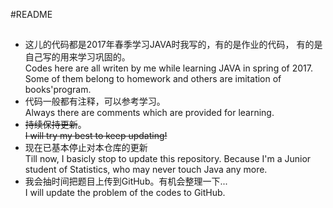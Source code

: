 #README
##

+	这儿的代码都是2017年春季学习JAVA时我写的，有的是作业的代码，	有的是自己写的用来学习巩固的。<br>
	Codes here are all writen by me while learning JAVA in spring of 2017. Some of them belong to homework and others are imitation of books'program.
+	代码一般都有注释，可以参考学习。<br>
	Always there are comments	which are provided for learning.
+	<s>持续保持更新</s>。<br>
	<s>I will try my best to keep updating!</s>
+	现在已基本停止对本仓库的更新<br>
	Till now, I basicly stop to update this repository. Because I'm a Junior student of Statistics, who may never touch Java any more.
+	我会抽时间把题目上传到GitHub。有机会整理一下...<br>
	I will update the problem of the codes to GitHub.
